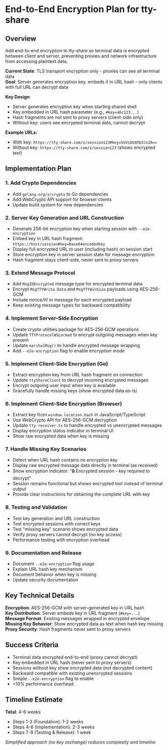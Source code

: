 # End-to-End Encryption Plan for tty-share

## Overview

Add end-to-end encryption to tty-share so terminal data is encrypted between client and server, preventing proxies and network infrastructure from accessing plaintext data.

**Current State**: TLS transport encryption only - proxies can see all terminal data  
**Goal**: Server generates encryption key, embeds it in URL hash - only clients with full URL can decrypt data

**Key Design**: 
- Server generates encryption key when starting shared shell
- Key embedded in URL hash parameter (e.g., `#key=abc123...`)  
- Hash fragments are not sent to proxy servers (client-side only)
- Without key: users see encrypted terminal data, cannot decrypt

**Example URLs:**
- With key: `https://tty-share.com/s/session123#key=SGVsbG9Xb3JsZA==`
- Without key: `https://tty-share.com/s/session123` (shows encrypted text)

## Implementation Plan

### 1. Add Crypto Dependencies
- Add `golang.org/x/crypto` to Go dependencies
- Add WebCrypto API support for browser clients
- Update build system for new dependencies

### 2. Server Key Generation and URL Construction
- Generate 256-bit encryption key when starting session with `--e2e-encryption`
- Embed key in URL hash fragment: `https://host/session#key=base64encodedkey`
- Display full encrypted URL to user (including hash) on session start
- Store encryption key in server session state for message encryption
- Hash fragment stays client-side, never sent to proxy servers

### 3. Extend Message Protocol  
- Add `MsgIDEncrypted` message type for encrypted terminal data
- Encrypt `MsgTTYWrite.Data` and `MsgTTYWinSize` payloads using AES-256-GCM
- Include nonce/IV in message for each encrypted payload
- Keep existing message types for backward compatibility

### 4. Implement Server-Side Encryption
- Create crypto utilities package for AES-256-GCM operations
- Update `TTYProtocolWSLocked` to encrypt outgoing messages when key present
- Update `marshalMsg()` to handle encrypted message wrapping
- Add `--e2e-encryption` flag to enable encryption mode

### 5. Implement Client-Side Encryption (Go)
- Extract encryption key from URL hash fragment on connection
- Update `ttyShareClient` to decrypt incoming encrypted messages
- Encrypt outgoing user input when key is available
- Gracefully handle missing keys (show encrypted data as-is)

### 6. Implement Client-Side Encryption (Browser)
- Extract key from `window.location.hash` in JavaScript/TypeScript
- Use WebCrypto API for AES-256-GCM decryption
- Update `tty-receiver.ts` to handle encrypted vs unencrypted messages
- Display encryption status indicator in terminal UI
- Show raw encrypted data when key is missing

### 7. Handle Missing Key Scenarios
- Detect when URL hash contains no encryption key
- Display raw encrypted message data directly in terminal (as received)
- Show encryption indicator: "🔒 Encrypted session - key required to decrypt"
- Session remains functional but shows encrypted text instead of terminal output
- Provide clear instructions for obtaining the complete URL with key

### 8. Testing and Validation
- Test key generation and URL construction
- Test encrypted sessions with correct keys
- Test "missing key" scenario shows encrypted data
- Verify proxy servers cannot decrypt (no key access)
- Performance testing with encryption overhead

### 9. Documentation and Release
- Document `--e2e-encryption` flag usage
- Explain URL hash key mechanism  
- Document behavior when key is missing
- Update security documentation

## Key Technical Details

**Encryption**: AES-256-GCM with server-generated key in URL hash  
**Key Distribution**: Server embeds key in URL fragment (`#key=...`)  
**Message Format**: Existing messages wrapped in encrypted envelope  
**Missing Key Behavior**: Show encrypted data as text when hash key missing  
**Proxy Security**: Hash fragments never sent to proxy servers

## Success Criteria

- Terminal data encrypted end-to-end (proxy cannot decrypt)
- Key embedded in URL hash (never sent to proxy servers)
- Sessions without key show encrypted data (not decrypted content)
- Backward compatible with existing unencrypted sessions
- Simple `--e2e-encryption` flag to enable
- <10% performance overhead

## Timeline Estimate

**Total**: 4-6 weeks  
- Steps 1-3 (Foundation): 1-2 weeks
- Steps 4-6 (Implementation): 2-3 weeks  
- Steps 7-9 (Testing & Release): 1 week

*Simplified approach (no key exchange) reduces complexity and timeline*